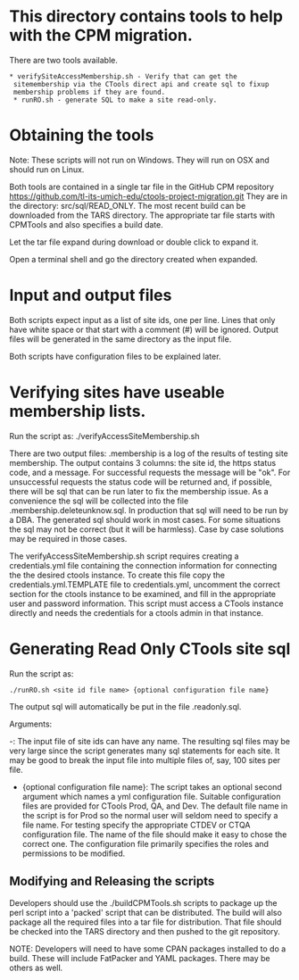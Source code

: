 # This directory contains tools to help with the CPM migration.

There are two tools available.

    * verifySiteAccessMembership.sh - Verify that can get the
     sitemembership via the CTools direct api and create sql to fixup
     membership problems if they are found.
     * runRO.sh - generate SQL to make a site read-only.

# Obtaining the tools

Note: These scripts will not run on Windows. They will run on OSX and should
run on Linux.

Both tools are contained in a single tar file in the GitHub CPM repository
https://github.com/tl-its-umich-edu/ctools-project-migration.git They
are in the directory: src/sql/READ_ONLY.  The most recent build can be
downloaded from the TARS directory. The appropriate tar file starts with
CPMTools and also specifies a build date.

Let the tar file expand during download or double click to expand it.

Open a terminal shell and go the directory created when expanded.

# Input and output files

Both scripts expect input as a list of site ids, one per line.  Lines
that only have white space or that start with a comment (#) will be
ignored.  Output files will be generated in the same directory as the
input file.

Both scripts have configuration files to be explained later.

# Verifying sites have useable membership lists. #

Run the script as:
    ./verifyAccessSiteMembership.sh <site id file name>

There are two output files: <site id file name>.membership is a log of
the results of testing site membership.  The output contains 3
columns: the site id, the https status code, and a message.  For
successful requests the message will be "ok".  For unsuccessful
requests the status code will be returned and, if possible, there will
be sql that can be run later to fix the membership issue.  As a
convenience the sql will be collected into the file <site id file
name>.membership.deleteunknow.sql.  In production that sql will need
to be run by a DBA.  The generated sql should work in most cases. For
some situations the sql may not be correct (but it will be
harmless). Case by case solutions may be required in those cases.

The verifyAccessSiteMembership.sh script requires creating a
credentials.yml file containing the connection information for
connecting the the desired ctools instance.  To create this file copy
the credentials.yml.TEMPLATE file to credentials.yml, uncomment the
correct section for the ctools instance to be examined, and fill in
the appropriate user and password information. This script must access
a CTools instance directly and needs the credentials for a ctools
admin in that instance.

# Generating Read Only CTools site sql #

Run the script as:

    ./runRO.sh <site id file name> {optional configuration file name}

The output sql will automatically be put in the file <site id file
name>.readonly.sql.

Arguments:

-<site id file name>: The input file of site ids can have any name. The
resulting sql files may be very large since the script generates many
sql statements for each site.  It may be good to break the input file
into multiple files of, say, 100 sites per file.

- {optional configuration file name}: The script takes an optional
second argument which names a yml configuration file. Suitable
configuration files are provided for CTools Prod, QA, and Dev. The
default file name in the script is for Prod so the normal user will
seldom need to specify a file name. For testing specify the
appropriate CTDEV or CTQA configuration file.  The name of the file
should make it easy to chose the correct one.  The configuration file
primarily specifies the roles and permissions to be modified.

## Modifying and Releasing  the scripts ##

Developers should use the ./buildCPMTools.sh scripts to package up the
perl script into a 'packed' script that can be distributed. The build
will also package all the required files into a tar file for
distribution.  That file should be checked into the TARS directory and
then pushed to the git repository.

NOTE: Developers will need to have some CPAN packages installed to do
a build.  These will include FatPacker and YAML packages.  There may be
others as well.
